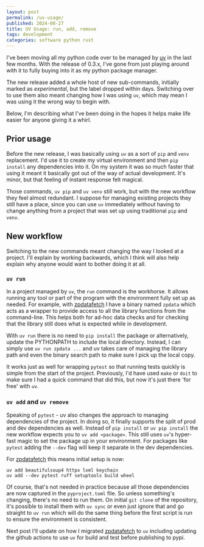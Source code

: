 ```yaml
---
layout: post
permalink: /uv-usage/
published: 2024-08-27
title: UV Usage: run, add, remove
tags: development
categories: software python rust
---
```


I've been moving all my python code over to be managed by [uv](https://astral.sh/uv) in the last few months. With the release of 0.3.x, I've gone from just playing around with it to fully buying into it as my python package manager.

The new release added a whole host of new sub-commands, initially marked as _experimental_, but the label dropped within days. Switching over to use them also meant changing how I was using `uv`, which may mean I was using it the wrong way to begin with.

Below, I'm describing what I've been doing in the hopes it helps make life easier for anyone giving it a whirl.

## Prior usage

Before the new release, I was basically using `uv` as a sort of `pip` and `venv` replacement. I'd use it to create my virtual environment and then `pip install` any dependencies into it. On my system it was so much faster that using it meant it basically got out of the way of actual development. It's minor, but that feeling of instant response felt magical.

Those commands, `uv pip` and `uv venv` still work, but with the new workflow they feel almost redundant. I suppose for managing existing projects they still have a place, since you can use `uv` immediately without having to change anything from a project that was set up using traditional `pip` and `venv`.

## New workflow

Switching to the new commands meant changing the way I looked at a project. I'll explain by working backwards, which I think will also help explain why anyone would want to bother doing it at all.

### `uv run`

In a project managed by `uv`, the `run` command is the workhorse. It allows running any tool or part of the program with the environment fully set up as needed. For example, with [zpdatafetch](https://pypi.org/project/zpdatafetch/) I have a binary named `zpdata` which acts as a wrapper to provide access to all the library functions from the command-line. This helps both for ad-hoc data checks and for checking that the library still does what is expected while in development.

With `uv run` there is no need to `pip install` the package or alternatively, update the PYTHONPATH to include the local directory. Instead, I can simply use `uv run zpdata ...` and uv takes care of managing the library path and even the binary search path to make sure I pick up the local copy.

It works just as well for wrapping `pytest` so that running tests quickly is simple from the start of the project. Previously, I'd have used `make` or `doit` to make sure I had a quick command that did this, but now it's just there 'for free' with `uv`.

### `uv add` and `uv remove`

Speaking of `pytest` - uv also changes the approach to managing dependencies of the project. In doing so, it finally supports the split of prod and dev dependencies as well. Instead of `pip install` or `uv pip install` the new workflow expects you to `uv add <package>`. This still uses `uv`'s hyper-fast magic to set the package up in your environment. For packages like `pytest` adding the `--dev` flag will keep it separate in the dev dependencies.

For [zpdatafetch](https://pypi.org/project/zpdatafetch/) this means initial setup is now:

```shell
uv add beautifulsoup4 httpx lxml keychain
uv add --dev pytest ruff setuptools build wheel
```

Of course, that's not needed in practice because all those dependencies are now captured in the `pyproject.toml` file. So unless something's changing, there's no need to run them. On initial `git clone` of the repository, it's possible to install them with `uv sync` or even just ignore that and go straight to `uv run` which will do the same thing before the first script is run to ensure the environment is consistent.

Next post I'll update on how I migrated [zpdatafetch](https://pypi.org/project/zpdatafetch/) to `uv` including updating the github actions to use `uv` for build and test before publishing to pypi.
